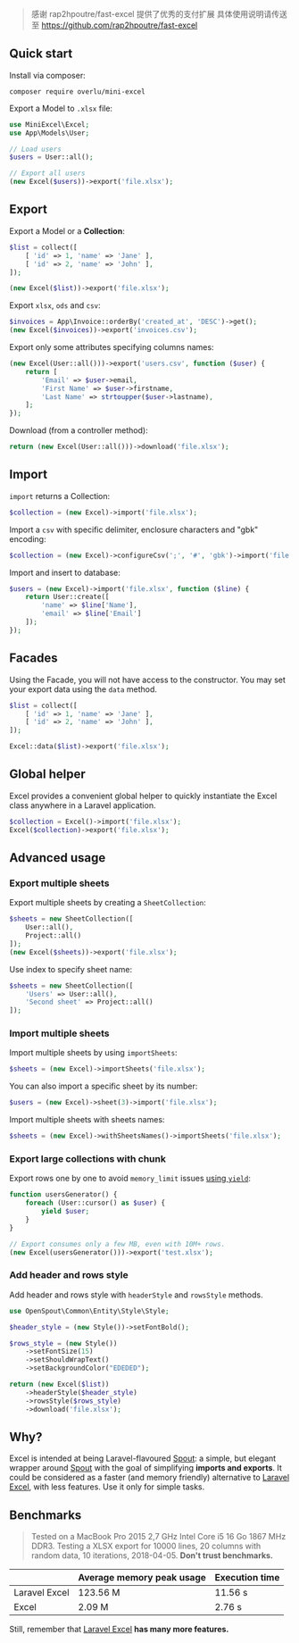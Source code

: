 > 感谢 rap2hpoutre/fast-excel 提供了优秀的支付扩展 具体使用说明请传送至 https://github.com/rap2hpoutre/fast-excel

## Quick start

Install via composer:

```
composer require overlu/mini-excel
```

Export a Model to `.xlsx` file:

```php
use MiniExcel\Excel;
use App\Models\User;

// Load users
$users = User::all();

// Export all users
(new Excel($users))->export('file.xlsx');
```

## Export

Export a Model or a **Collection**:

```php
$list = collect([
    [ 'id' => 1, 'name' => 'Jane' ],
    [ 'id' => 2, 'name' => 'John' ],
]);

(new Excel($list))->export('file.xlsx');
```

Export `xlsx`, `ods` and `csv`:

```php
$invoices = App\Invoice::orderBy('created_at', 'DESC')->get();
(new Excel($invoices))->export('invoices.csv');
```

Export only some attributes specifying columns names:

```php
(new Excel(User::all()))->export('users.csv', function ($user) {
    return [
        'Email' => $user->email,
        'First Name' => $user->firstname,
        'Last Name' => strtoupper($user->lastname),
    ];
});
```

Download (from a controller method):

```php
return (new Excel(User::all()))->download('file.xlsx');
```

## Import

`import` returns a Collection:

```php
$collection = (new Excel)->import('file.xlsx');
```

Import a `csv` with specific delimiter, enclosure characters and "gbk" encoding:

```php
$collection = (new Excel)->configureCsv(';', '#', 'gbk')->import('file.csv');
```

Import and insert to database:

```php
$users = (new Excel)->import('file.xlsx', function ($line) {
    return User::create([
        'name' => $line['Name'],
        'email' => $line['Email']
    ]);
});
```

## Facades

Using the Facade, you will not have access to the constructor. You may set your export data using the ``data`` method.

````php
$list = collect([
    [ 'id' => 1, 'name' => 'Jane' ],
    [ 'id' => 2, 'name' => 'John' ],
]);

Excel::data($list)->export('file.xlsx');
````

## Global helper

Excel provides a convenient global helper to quickly instantiate the Excel class anywhere in a Laravel application.

```php
$collection = Excel()->import('file.xlsx');
Excel($collection)->export('file.xlsx');
```

## Advanced usage

### Export multiple sheets

Export multiple sheets by creating a `SheetCollection`:

```php
$sheets = new SheetCollection([
    User::all(),
    Project::all()
]);
(new Excel($sheets))->export('file.xlsx');
```

Use index to specify sheet name:
```php
$sheets = new SheetCollection([
    'Users' => User::all(),
    'Second sheet' => Project::all()
]);
```

### Import multiple sheets

Import multiple sheets by using `importSheets`:

```php
$sheets = (new Excel)->importSheets('file.xlsx');
```

You can also import a specific sheet by its number:

```php
$users = (new Excel)->sheet(3)->import('file.xlsx');
```

Import multiple sheets with sheets names:

```php
$sheets = (new Excel)->withSheetsNames()->importSheets('file.xlsx');
```

### Export large collections with chunk

Export rows one by one to avoid `memory_limit` issues [using `yield`](https://www.php.net/manual/en/language.generators.syntax.php):

```php
function usersGenerator() {
    foreach (User::cursor() as $user) {
        yield $user;
    }
}

// Export consumes only a few MB, even with 10M+ rows.
(new Excel(usersGenerator()))->export('test.xlsx');
```

### Add header and rows style

Add header and rows style with `headerStyle` and `rowsStyle` methods.

```php
use OpenSpout\Common\Entity\Style\Style;

$header_style = (new Style())->setFontBold();

$rows_style = (new Style())
    ->setFontSize(15)
    ->setShouldWrapText()
    ->setBackgroundColor("EDEDED");

return (new Excel($list))
    ->headerStyle($header_style)
    ->rowsStyle($rows_style)
    ->download('file.xlsx');
```

## Why?

Excel is intended at being Laravel-flavoured [Spout](https://github.com/box/spout):
a simple, but elegant wrapper around [Spout](https://github.com/box/spout) with the goal
of simplifying **imports and exports**. It could be considered as a faster (and memory friendly) alternative
to [Laravel Excel](https://laravel-excel.com/), with less features.
Use it only for simple tasks.

## Benchmarks

> Tested on a MacBook Pro 2015 2,7 GHz Intel Core i5 16 Go 1867 MHz DDR3.
Testing a XLSX export for 10000 lines, 20 columns with random data, 10 iterations, 2018-04-05. **Don't trust benchmarks.**

|   | Average memory peak usage  | Execution time |
|---|---|---|
| Laravel Excel  | 123.56 M  | 11.56 s |
| Excel  | 2.09 M | 2.76 s |

Still, remember that [Laravel Excel](https://laravel-excel.com/) **has many more features.**
